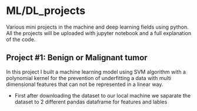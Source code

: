 # ML/DL_projects
Various mini projects in the machine and deep learning fields using python. 
All the projects will be uploaded with jupyter notebook and a full explanation of the code.

## Project #1: Benign or Malignant tumor
In this project I built a machine learning model using SVM algorithm with a polynomial kernel for the prevention of underfitting a data with multi dimensional 
features that can not be represented in a linear way.
* First after downloading the dataset to our local machine we saparate the dataset to 2 different pandas dataframe for features and lables  
